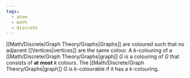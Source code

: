 ```yaml
---
tags:
  - atom
  - math
  - discrete
---
```

[[Math/Discrete/Graph Theory/Graphs|Graphs]] are coloured such that no adjacent [[Vertices|vertices]] are the same colour. A $k$-colouring of a [[Math/Discrete/Graph Theory/Graphs|graph]] $G$ is a colouring of $G$ that consists of **at most** $k$ colours. The [[Math/Discrete/Graph Theory/Graphs|graph]] $G$ is $k$-colourable if it has a $k$-colouring.